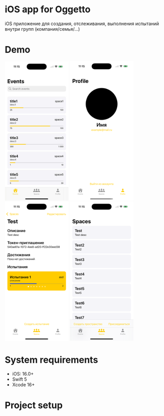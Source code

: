 # iOS app for Oggetto

iOS приложение для создания, отслеживания, выполнения испытаний внутри групп (компания/семья/...)

# Demo
<div>
  <img src="ReadMe-assets/events.jpeg" width="200px" />
  <img src="ReadMe-assets/profile.png" width="200px" />
  <img src="ReadMe-assets/space.png" width="200px" />
  <img src="ReadMe-assets/spaces.png" width="200px" />
</div>

# System requirements

- iOS: 16.0+
- Swift 5
- Xcode 16+

# Project setup
